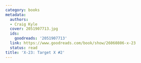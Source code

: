 ```yaml
---
category: books
metadata:
  authors:
  - Craig Kyle
  cover: 2051907713.jpg
  ids:
    goodreads: '2051907713'
  link: https://www.goodreads.com/book/show/26060806-x-23
  status: read
title: 'X-23: Target X #2'
---
```

